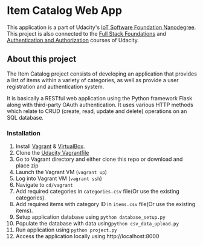 # Item Catalog Web App
This application is a part of Udacity's [IoT Software Foundation Nanodegree](https://in.udacity.com/course/iot-software-foundation-nanodegree--nd501-iniot).
This project is also connected to the [Full Stack Foundations](https://classroom.udacity.com/courses/ud088) and [Authentication and Authorization](https://classroom.udacity.com/courses/ud330) courses of Udacity. 

## About this project 
The Item Catalog project consists of developing an application that provides a list of items within a variety of categories, as well as provide a user registration and authentication system.

It is basically a RESTful web application using the Python framework Flask along with third-party OAuth authentication. It uses various HTTP methods which relate to CRUD (create, read, update and delete) operations on an SQL database.

### Installation

1. Install [Vagrant](https://www.vagrantup.com/) & [VirtualBox](https://www.virtualbox.org/wiki/Downloads).
2. Clone the [Udacity Vagrantfile](https://github.com/udacity/fullstack-nanodegree-vm)
3. Go to Vagrant directory and either clone this repo or download and place zip
3. Launch the Vagrant VM (`vagrant up`)
4. Log into Vagrant VM (`vagrant ssh`)
5. Navigate to `cd/vagrant`
6. Add required categories in `categories.csv` file(Or use the existing categories).
7. Add required items with category ID in `items.csv` file(Or use the existing items).
8. Setup application database using `python database_setup.py`
9. Populate the database with data using`python csv_data_upload.py`
10. Run application using `python project.py`
11. Access the application locally using http://localhost:8000

